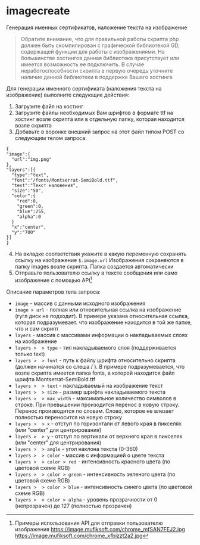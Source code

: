 # imagecreate
Генерация именных сертификатов, наложение текста на изображение

> Обратите внимание, что для правильной работы скрипта php должен быть скомпилирован с графической библиотекой GD, содержащей функции для работы с изображениями. На большинстве хостингов данная библиотека присутствует или имеется возможность ее подключить. В случае неработоспособности скрипта в первую очередь уточните наличие данной библиотеки в поддержке Вашего хостинга


Для генерации именного сертификата (наложения текста на изображение) выполните следующие действия:
1. Загрузите файл на хостинг
2. Загрузите файлы необходимых Вам шрифтов в формате ttf на хостинг возле скрипта или в отдельную папку, которая находится возле скрипта
3. Добавьте в воронке внешний запрос на этот файл типом POST со следующим телом запроса:
```
{
"image":{
  "url":"img.png"
},
"layers":[{
  "type":"text",
  "font":"/fonts/Montserrat-SemiBold.ttf",
  "text":"Текст наложения",
  "size":"50",
  "color":{
    "red":0,
    "green":0,
    "blue":255,
    "alpha":0
  }
  "x":"center",
  "y":"700"
}]
}
```
4. На вкладке соответствия укажите в какую переменную сохранять ссылку на изображение `$.image.url`
Изображения сохраняются в папку images возле скрипта. Папка создается автоматически
5. Отправьте пользователю ссылку в тексте сообщения или само изображение с помощью API[^1]

Описание параметров тела запроса:
- `image` - массив с данными исходного изображения
- `image > url` - полная или относительная ссылка на изображение (гугл диск не подходит). В примере указана относительная ссылка, которая подразумевает. что изображение находится в той же папке, что и сам скрипт
- `layers` - массив с массивами информации о накладываемых слоях на изображение
- `layers >  > type` - тип накладываемого слоя (поддерживается только text)
- `layers >  > font` - путь к файлу шрифта относительно скрипта (должен начинатся со слеша / ). В примере подразумевается, что возле скрипта имеется папка fonts, в которой находится файл шрифта Montserrat-SemiBold.ttf
- `layers >  > text` - накладываемый на изображение текст
- `layers >  > size` - размер шрифта накладываемого текста
- `layers >  > max_width` - максимальное количество символов в строке. При превышении произодится перенос в новую строку. Перенос производится по словам. Слово, которое не влезает полностью переносится на новую строку
- `layers >  > x` - отступ по горизонтали от левого края в пикселях (или "center" для центрирования)
- `layers >  > y` - отступ по вертикали от верхнего края в пикселях (или "center" для центрирования)
- `layers >  > angle` - угол наклона текста (0-360)
- `layers >  > color` - массив с информацией о цвете текста
- `layers >  > color > red` - интенсивность красного цвета (по цветовой схеме RGB)
- `layers >  > color > green` - интенсивность зеленого цвета (по цветовой схеме RGB)
- `layers >  > color > blue` - интенсивность синего цвета (по цветовой схеме RGB)
- `layers >  > color > alpha` - уровень прозрачности от 0 (непрозрачен) до 127 (полностью прозрачен)


[^1]: Примеры использования API для отправки пользователю изображения
https://image.mufiksoft.com/chrome_mfSAN7FEJ2.jpg
https://image.mufiksoft.com/chrome_xfbizzt2a2.jpg
